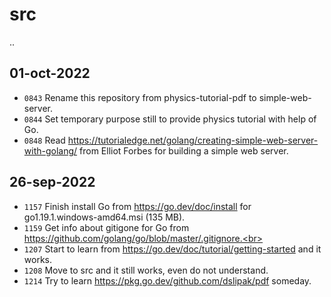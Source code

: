 # src
..

## 01-oct-2022
+ `0843` Rename this repository from physics-tutorial-pdf to simple-web-server.<br>
+ `0844` Set temporary purpose still to provide physics tutorial with help of Go.<br>
+ `0848` Read https://tutorialedge.net/golang/creating-simple-web-server-with-golang/ from Elliot Forbes for building a simple web server.

## 26-sep-2022
+ `1157` Finish install Go from https://go.dev/doc/install for go1.19.1.windows-amd64.msi (135 MB).<br>
+ `1159` Get info about gitigone for Go from https://github.com/golang/go/blob/master/.gitignore.<br>
+ `1207` Start to learn from https://go.dev/doc/tutorial/getting-started and it works.<br>
+ `1208` Move to src and it still works, even do not understand.<br>
+ `1214` Try to learn https://pkg.go.dev/github.com/dslipak/pdf someday.<br>
